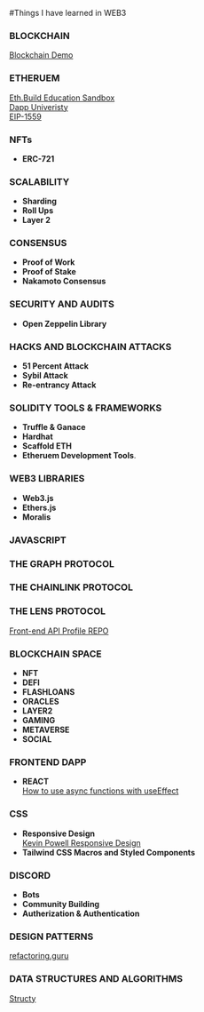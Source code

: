 #Things I have learned in WEB3 


### **BLOCKCHAIN**  
[Blockchain Demo](https://andersbrownworth.com/blockchain)  

### **ETHERUEM**  
[Eth.Build Education Sandbox](https://eth.build)  
[Dapp Univeristy](https://dappuniversity.com)  
[EIP-1559](https://www.youtube.com/watch?v=MGemhK9t44Q)

### **NFTs**
* **ERC-721**


### SCALABILITY
* **Sharding**
* **Roll Ups**
* **Layer 2**

### **CONSENSUS**  
* **Proof of Work** 
* **Proof of Stake**
* **Nakamoto Consensus**

### SECURITY AND AUDITS
* **Open Zeppelin Library**

### HACKS AND BLOCKCHAIN ATTACKS
* **51 Percent Attack**
* **Sybil Attack**
* **Re-entrancy Attack**

### **SOLIDITY TOOLS & FRAMEWORKS** 
* **Truffle & Ganace**
* **Hardhat**
* **Scaffold ETH**
* **Etheruem Development Tools**.

 
### **WEB3 LIBRARIES**
* **Web3.js**
* **Ethers.js**
* **Moralis**


### **JAVASCRIPT**
### **THE GRAPH PROTOCOL**
### **THE CHAINLINK PROTOCOL**  
### **THE LENS PROTOCOL**
[Front-end API Profile REPO](https://github.com/dabit3/lens-protocol-frontend)

### **BLOCKCHAIN SPACE**  
 * **NFT**
 * **DEFI**
 * **FLASHLOANS**
 * **ORACLES**
 * **LAYER2**
 * **GAMING**
 * **METAVERSE**
 * **SOCIAL** 
    

### **FRONTEND DAPP**
* **REACT**   
[How to use async functions with useEffect](https://devtrium.com/posts/async-functions-useeffect)  
### **CSS**
* **Responsive Design**   
[Kevin Powell Responsive Design](https://courses.kevinpowell.co/view/courses/conquering-responsive-layouts/233002-introduction/1007804-intro-why-the-course-is-formatted-in-this-way)
* **Tailwind CSS Macros and Styled Components** 

### **DISCORD**
* **Bots**
* **Community Building**
* **Autherization & Authentication**

### **DESIGN PATTERNS**
[refactoring.guru](https://refactoring.guru/design-patterns)

### **DATA STRUCTURES AND ALGORITHMS**
[Structy](https://www.structy.net)